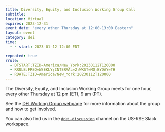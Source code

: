 ```yaml
---
title: Diversity, Equity, and Inclusion Working Group Call
subtitle:
location: Virtual
expires: 2023-12-31
event_date: "every other Thursday at 12:00-13:00 Eastern"
layout: event
category: dei
time:
  - - start: 2023-01-12 12:00 EDT

repeated: true
rrule:
  - DTSTART;TZID=America/New_York:20230112T120000
  - RRULE:FREQ=WEEKLY;INTERVAL=2;WKST=MO;BYDAY=TH
  - RDATE;TZID=America/New_York:20230112T120000
---
```


The Diversity, Equity, and Inclusion Working Group meets for one hour, every
other Thursday at 12 pm (ET), 9 am (PT).

See the [DEI Working Group webpage](https://us-rse.org/wg/dei/) for more
information about the group and how to get involved.

You can also find us in the
[`#dei-discussion`](https://usrse.slack.com/messages/dei-discussion)
channel on the US-RSE Slack workspace.
